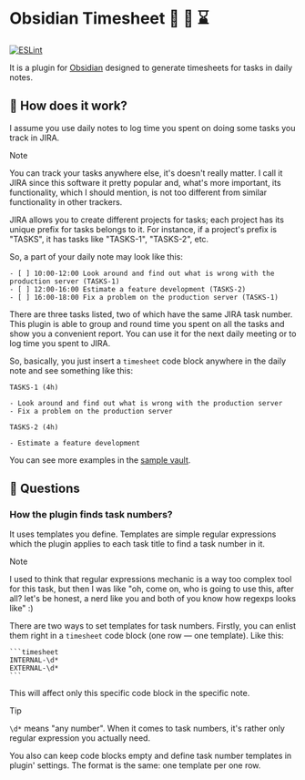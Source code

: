 # Obsidian Timesheet 🏢 📑 ⌛

[![ESLint](https://github.com/vkostyanetsky/ObsidianTimesheet/actions/workflows/eslint.yml/badge.svg)](https://github.com/vkostyanetsky/ObsidianTimesheet/actions/workflows/eslint.yml)

It is a plugin for [Obsidian](https://obsidian.md) designed to generate timesheets for tasks in daily notes.

## 🙂 How does it work?

I assume you use daily notes to log time you spent on doing some tasks you track in JIRA.

> [!note]
> You can track your tasks anywhere else, it's doesn't really matter. I call it JIRA since this software it pretty popular and, what's more important, its functionality, which I should mention, is not too different from similar functionality in other trackers.

JIRA allows you to create different projects for tasks; each project has its unique prefix for tasks belongs to it. For instance, if a project's prefix is "TASKS", it has tasks like "TASKS-1", "TASKS-2", etc. 

So, a part of your daily note may look like this:

```
- [ ] 10:00-12:00 Look around and find out what is wrong with the production server (TASKS-1)
- [ ] 12:00-16:00 Estimate a feature development (TASKS-2)
- [ ] 16:00-18:00 Fix a problem on the production server (TASKS-1)
```

There are three tasks listed, two of which have the same JIRA task number. This plugin is able to group and round time you spent on all the tasks and show you a convenient report. You can use it for the next daily meeting or to log time you spent to JIRA.

So, basically, you just insert a `timesheet` code block anywhere in the daily note and see something like this:

```
TASKS-1 (4h)

- Look around and find out what is wrong with the production server
- Fix a problem on the production server

TASKS-2 (4h)

- Estimate a feature development
```

You can see more examples in the [sample vault](sample).

## 🤔 Questions

### How the plugin finds task numbers?

It uses templates you define. Templates are simple regular expressions which the plugin applies to each task title to find a task number in it.

> [!NOTE]
> I used to think that regular expressions mechanic is a way too complex tool for this task, but then I was like "oh, come on, who is going to use this, after all? let's be honest, a nerd like you and both of you know how regexps looks like" :)

There are two ways to set templates for task numbers. Firstly, you can enlist them right in a `timesheet` code block (one row — one template). Like this:

````
```timesheet
INTERNAL-\d*
EXTERNAL-\d*
```
````

This will affect only this specific code block in the specific note. 

> [!tip]
> `\d*` means "any number". When it comes to task numbers, it's rather only regular expression you actually need.

You also can keep code blocks empty and define task number templates in plugin' settings. The format is the same: one template per one row.